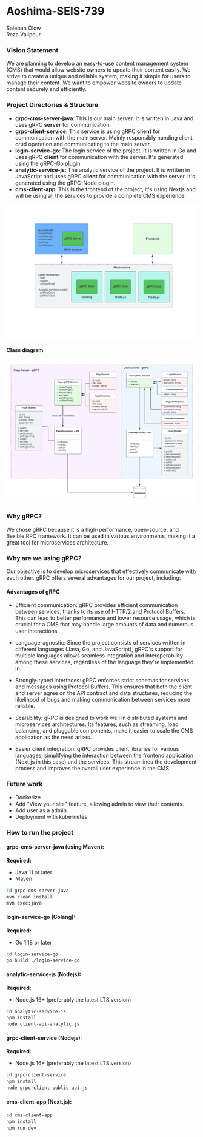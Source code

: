 # Aoshima-SEIS-739
Saleban Olow <br>
Reza Valipour

### Vision Statement

We are planning to develop an easy-to-use content management system (CMS) that would allow website owners to update their content easily. We strive to create a unique and reliable system, making it simple for users to manage their content. We want to empower website owners to update content securely and efficiently. 


### Project Directories & Structure
- <strong>grpc-cms-server-java</strong>: This is our main server. It is written in Java and uses gRPC <strong>server</strong> for communication.
- <strong>grpc-client-service</strong>: This service is using gRPC <strong>client</strong> for communication with the main server. Mainly responsibly handing client crud operation and communicating to the main server.
- <strong>login-service-go</strong>: The login service of the project. It is written in Go and uses gRPC <strong>client</strong> for communication with the server. It's generated using the gRPC-Go plugin.
- <strong>analytic-service-js</strong>: The analytic service of the project. It is written in JavaScript and uses gRPC <strong>client</strong> for communication with the server. It's generated using the gRPC-Node plugin.
- <strong>cms-client-app</strong>: This is the frontend of the project, it's using Nextjs and will be using all the services to provide a complete CMS experience.

![Image description](./images/new_diagram.png)

#### Class diagram
![Image description](./diagrams/class_diagram/class-diagram.png)


### Why gRPC?
We chose gRPC because it is a high-performance, open-source, and flexible RPC framework. It can be used in various environments, making it a great tool for microservices architecture.


### Why are we using gRPC?
Our objective is to develop microservices that effectively communicate with each other. gRPC offers several advantages for our project, including:

#### Advantages of gRPC
- Efficient communication: gRPC provides efficient communication between services, thanks to its use of HTTP/2 and Protocol Buffers. This can lead to better performance and lower resource usage, which is crucial for a CMS that may handle large amounts of data and numerous user interactions.

- Language-agnostic: Since the project consists of services written in different languages (Java, Go, and JavaScript), gRPC's support for multiple languages allows seamless integration and interoperability among these services, regardless of the language they're implemented in.

- Strongly-typed interfaces: gRPC enforces strict schemas for services and messages using Protocol Buffers. This ensures that both the client and server agree on the API contract and data structures, reducing the likelihood of bugs and making communication between services more reliable.

- Scalability: gRPC is designed to work well in distributed systems and microservices architectures. Its features, such as streaming, load balancing, and pluggable components, make it easier to scale the CMS application as the need arises.

- Easier client integration: gRPC provides client libraries for various languages, simplifying the interaction between the frontend application (Next.js in this case) and the services. This streamlines the development process and improves the overall user experience in the CMS.


### Future work
- Dockerize
- Add "View your site" feature, allowing admin to view their contents.
- Add user as a admin
- Deployment with kubernetes


### How to run the project

#### grpc-cms-server-java (using Maven):
<strong>Required:</strong><br>
- Java 11 or later
- Maven

```bash
cd grpc-cms-server-java
mvn clean install
mvn exec:java
```

#### login-service-go (Golang):
<strong>Required:</strong><br>
- Go 1.18 or later

```bash
cd login-service-go
go build ./login-service-go
```

#### analytic-service-js (Nodejs):
<strong>Required:</strong><br>
- Node.js 16+ (preferably the latest LTS version)

```bash
cd analytic-service-js
npm install
node client-api-analytic.js
```

#### grpc-client-service (Nodejs):
<strong>Required:</strong><br>
- Node.js 16+ (preferably the latest LTS version)

```bash
cd grpc-client-service
npm install
node grpc-client-public-api.js
```

#### cms-client-app (Next.js):
```bash
cd cms-client-app
npm install
npm run dev
```

